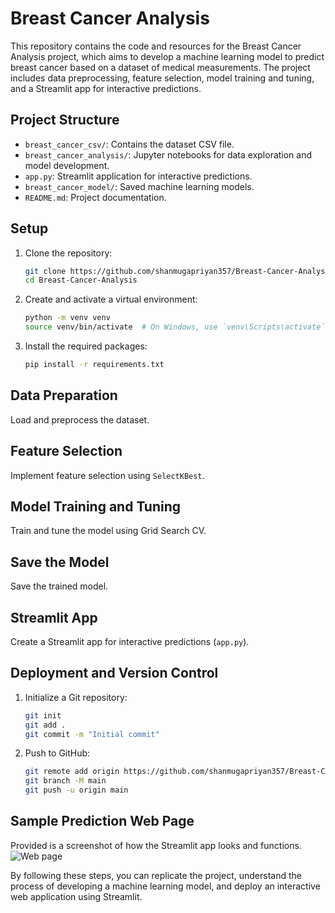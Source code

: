 # Breast Cancer Analysis

This repository contains the code and resources for the Breast Cancer Analysis project, which aims to develop a machine learning model to predict breast cancer based on a dataset of medical measurements. The project includes data preprocessing, feature selection, model training and tuning, and a Streamlit app for interactive predictions.

## Project Structure

- `breast_cancer_csv/`: Contains the dataset CSV file.
- `breast_cancer_analysis/`: Jupyter notebooks for data exploration and model development.
- `app.py`: Streamlit application for interactive predictions.
- `breast_cancer_model/`: Saved machine learning models.
- `README.md`: Project documentation.

## Setup

1. Clone the repository:
    ```bash
    git clone https://github.com/shanmugapriyan357/Breast-Cancer-Analysis.git
    cd Breast-Cancer-Analysis
    ```

2. Create and activate a virtual environment:
    ```bash
    python -m venv venv
    source venv/bin/activate  # On Windows, use `venv\Scripts\activate`
    ```

3. Install the required packages:
    ```bash
    pip install -r requirements.txt
    ```

## Data Preparation

Load and preprocess the dataset.

## Feature Selection

Implement feature selection using `SelectKBest`.

## Model Training and Tuning

Train and tune the model using Grid Search CV.

## Save the Model

Save the trained model.

## Streamlit App

Create a Streamlit app for interactive predictions (`app.py`).

## Deployment and Version Control

1. Initialize a Git repository:
    ```bash
    git init
    git add .
    git commit -m "Initial commit"
    ```

2. Push to GitHub:
    ```bash
    git remote add origin https://github.com/shanmugapriyan357/Breast-Cancer-Analysis.git
    git branch -M main
    git push -u origin main
    ```

## Sample Prediction Web Page
 Provided is a screenshot of how the Streamlit app looks and functions.
![Web page](https://github.com/user-attachments/assets/aa9cef02-0c42-4db6-9ab7-b0ab7ced3eeb)

By following these steps, you can replicate the project, understand the process of developing a machine learning model, and deploy an interactive web application using Streamlit.
